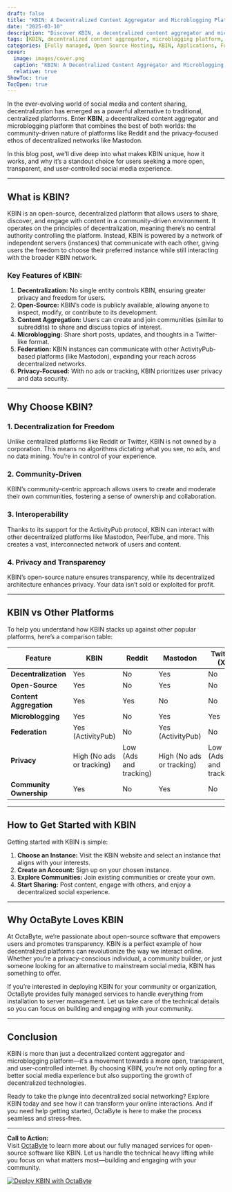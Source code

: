 ```yaml
---
draft: false
title: "KBIN: A Decentralized Content Aggregator and Microblogging Platform"
date: "2025-03-10"
description: "Discover KBIN, a decentralized content aggregator and microblogging platform that empowers users to share, discover, and engage with content in a privacy-focused, open-source environment. Learn how KBIN compares to other platforms and why it’s a game-changer for decentralized social networking."
tags: [KBIN, decentralized content aggregator, microblogging platform, open-source social media, KBIN vs Reddit, KBIN vs Mastodon, decentralized social networking, open-source software, privacy-focused platforms, content aggregation tools]
categories: [Fully managed, Open Source Hosting, KBIN, Applications, Forum Community, Fediverse]
cover:
  image: images/cover.png
  caption: "KBIN: A Decentralized Content Aggregator and Microblogging Platform"
  relative: true
ShowToc: true
TocOpen: true
---
```



In the ever-evolving world of social media and content sharing, decentralization has emerged as a powerful alternative to traditional, centralized platforms. Enter **KBIN**, a decentralized content aggregator and microblogging platform that combines the best of both worlds: the community-driven nature of platforms like Reddit and the privacy-focused ethos of decentralized networks like Mastodon.  

In this blog post, we’ll dive deep into what makes KBIN unique, how it works, and why it’s a standout choice for users seeking a more open, transparent, and user-controlled social media experience.  

---

## What is KBIN?  

KBIN is an open-source, decentralized platform that allows users to share, discover, and engage with content in a community-driven environment. It operates on the principles of decentralization, meaning there’s no central authority controlling the platform. Instead, KBIN is powered by a network of independent servers (instances) that communicate with each other, giving users the freedom to choose their preferred instance while still interacting with the broader KBIN network.  

### Key Features of KBIN:  
1. **Decentralization:** No single entity controls KBIN, ensuring greater privacy and freedom for users.  
2. **Open-Source:** KBIN’s code is publicly available, allowing anyone to inspect, modify, or contribute to its development.  
3. **Content Aggregation:** Users can create and join communities (similar to subreddits) to share and discuss topics of interest.  
4. **Microblogging:** Share short posts, updates, and thoughts in a Twitter-like format.  
5. **Federation:** KBIN instances can communicate with other ActivityPub-based platforms (like Mastodon), expanding your reach across decentralized networks.  
6. **Privacy-Focused:** With no ads or tracking, KBIN prioritizes user privacy and data security.  

---

## Why Choose KBIN?  

### 1. **Decentralization for Freedom**  
Unlike centralized platforms like Reddit or Twitter, KBIN is not owned by a corporation. This means no algorithms dictating what you see, no ads, and no data mining. You’re in control of your experience.  

### 2. **Community-Driven**  
KBIN’s community-centric approach allows users to create and moderate their own communities, fostering a sense of ownership and collaboration.  

### 3. **Interoperability**  
Thanks to its support for the ActivityPub protocol, KBIN can interact with other decentralized platforms like Mastodon, PeerTube, and more. This creates a vast, interconnected network of users and content.  

### 4. **Privacy and Transparency**  
KBIN’s open-source nature ensures transparency, while its decentralized architecture enhances privacy. Your data isn’t sold or exploited for profit.  

---

## KBIN vs Other Platforms  

To help you understand how KBIN stacks up against other popular platforms, here’s a comparison table:  

| Feature                | KBIN                          | Reddit                       | Mastodon                     | Twitter (X)                 |  
|------------------------|-------------------------------|------------------------------|------------------------------|-----------------------------|  
| **Decentralization**   | Yes                           | No                           | Yes                          | No                          |  
| **Open-Source**        | Yes                           | No                           | Yes                          | No                          |  
| **Content Aggregation**| Yes                           | Yes                          | No                           | No                          |  
| **Microblogging**      | Yes                           | No                           | Yes                          | Yes                         |  
| **Federation**         | Yes (ActivityPub)             | No                           | Yes (ActivityPub)            | No                          |  
| **Privacy**            | High (No ads or tracking)     | Low (Ads and tracking)       | High (No ads or tracking)    | Low (Ads and tracking)      |  
| **Community Ownership**| Yes                           | No                           | Yes                          | No                          |  

---

## How to Get Started with KBIN  

Getting started with KBIN is simple:  
1. **Choose an Instance:** Visit the KBIN website and select an instance that aligns with your interests.  
2. **Create an Account:** Sign up on your chosen instance.  
3. **Explore Communities:** Join existing communities or create your own.  
4. **Start Sharing:** Post content, engage with others, and enjoy a decentralized social experience.  

---

## Why OctaByte Loves KBIN  

At OctaByte, we’re passionate about open-source software that empowers users and promotes transparency. KBIN is a perfect example of how decentralized platforms can revolutionize the way we interact online. Whether you’re a privacy-conscious individual, a community builder, or just someone looking for an alternative to mainstream social media, KBIN has something to offer.  

If you’re interested in deploying KBIN for your community or organization, OctaByte provides fully managed services to handle everything from installation to server management. Let us take care of the technical details so you can focus on building and engaging with your community.  

---

## Conclusion  

KBIN is more than just a decentralized content aggregator and microblogging platform—it’s a movement towards a more open, transparent, and user-controlled internet. By choosing KBIN, you’re not only opting for a better social media experience but also supporting the growth of decentralized technologies.  

Ready to take the plunge into decentralized social networking? Explore KBIN today and see how it can transform your online interactions. And if you need help getting started, OctaByte is here to make the process seamless and stress-free.  

---

**Call to Action:**  
Visit [OctaByte](https://octabyte.io) to learn more about our fully managed services for open-source software like KBIN. Let us handle the technical heavy lifting while you focus on what matters most—building and engaging with your community.

[![Deploy KBIN with OctaByte](/images/deploy-on-octabyte.png)](https://octabyte.io/fully-managed-open-source-services/applications/forum-community/kbin)